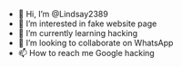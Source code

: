 - 👋 Hi, I’m @Lindsay2389
- 👀 I’m interested in fake website page
- 🌱 I’m currently learning hacking
- 💞️ I’m looking to collaborate on WhatsApp
- 📫 How to reach me Google hacking

<!---
Lindsay2389/Lindsay2389 is a ✨ special ✨ repository because its `README.md` (this file) appears on your GitHub profile.
You can click the Preview link to take a look at your changes.
--->
